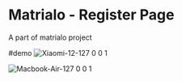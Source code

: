 ﻿# Matrialo - Register Page
A part of matrialo project

#demo 
![Xiaomi-12-127 0 0 1](https://github.com/FadliGr1/html-register-form/assets/55347282/d889d610-3457-431c-a2c5-b88acbc100ff)

![Macbook-Air-127 0 0 1](https://github.com/FadliGr1/html-register-form/assets/55347282/501a4261-1da2-49f9-bf19-bfc59ea9c14c)

